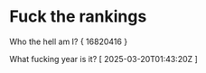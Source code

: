 # Fuck the rankings

Who the hell am I?
{ 16820416 }

What fucking year is it?
[ 2025-03-20T01:43:20Z ]
